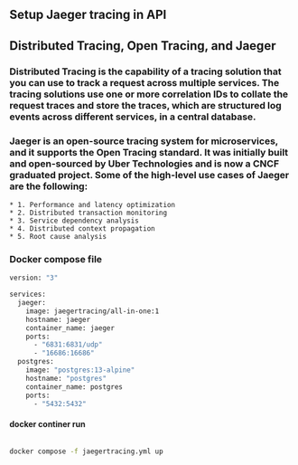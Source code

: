 ## Setup Jaeger tracing in API

## Distributed Tracing, Open Tracing, and Jaeger

### Distributed Tracing is the capability of a tracing solution that you can use to track a request across multiple services. The tracing solutions use one or more correlation IDs to collate the request traces and store the traces, which are structured log events across different services, in a central database.

### Jaeger is an open-source tracing system for microservices, and it supports the Open Tracing standard. It was initially built and open-sourced by Uber Technologies and is now a CNCF graduated project. Some of the high-level use cases of Jaeger are the following:

    * 1. Performance and latency optimization
    * 2. Distributed transaction monitoring
    * 3. Service dependency analysis
    * 4. Distributed context propagation
    * 5. Root cause analysis

### Docker compose file

```bash
version: "3"

services:
  jaeger: 
    image: jaegertracing/all-in-one:1
    hostname: jaeger
    container_name: jaeger
    ports:
      - "6831:6831/udp"
      - "16686:16686"
  postgres:
    image: "postgres:13-alpine"
    hostname: "postgres"
    container_name: postgres
    ports:
      - "5432:5432"
```

#### docker continer run
```bash

docker compose -f jaegertracing.yml up

```